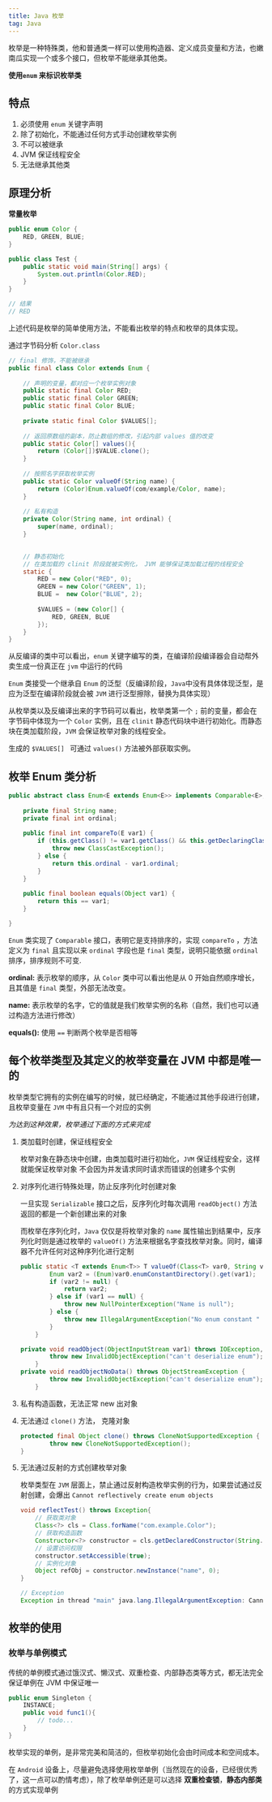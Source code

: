 ```yaml
---
title: Java 枚举
tag: Java
---
```




枚举是一种特殊类，他和普通类一样可以使用构造器、定义成员变量和方法，也嫩南瓜实现一个或多个接口，但枚举不能继承其他类。

**使用`enum` 来标识枚举类**

## 特点

1. 必须使用 `enum` 关键字声明
2. 除了初始化，不能通过任何方式手动创建枚举实例
3. 不可以被继承
4. JVM 保证线程安全
5. 无法继承其他类

## 原理分析

**常量枚举**

```Java
public enum Color {
    RED, GREEN, BLUE;
}

public class Test {
    public static void main(String[] args) {
        System.out.println(Color.RED);
    }
}

// 结果
// RED
```

上述代码是枚举的简单使用方法，不能看出枚举的特点和枚举的具体实现。

通过字节码分析 `Color.class`

```java
// final 修饰，不能被继承
public final class Color extends Enum {
        
    // 声明的变量，都对应一个枚举实例对象
    public static final Color RED;
    public static final Color GREEN;
    public static final Color BLUE;
    
    private static final Color $VALUES[];
    
    // 返回原数组的副本，防止数组的修改，引起内部 values 值的改变
    public static Color[] values(){
        return (Color[])$VALUE.clone();
    }
    
    // 按照名字获取枚举实例
    public static Color valueOf(String name) {
        return (Color)Enum.valueOf(com/example/Color, name);
    }
    
    // 私有构造
    private Color(String name, int ordinal) {
        super(name, ordinal);
    }

    
    // 静态初始化
    // 在类加载的 clinit 阶段就被实例化， JVM 能够保证类加载过程的线程安全
    static {
        RED = new Color("RED", 0);
        GREEN = new Color("GREEN", 1);
        BLUE =  new Color("BLUE", 2);
        
        $VALUES = (new Color[] {
            RED, GREEN, BLUE
        });
    }
}

```

从反编译的类中可以看出，`enum` 关键字编写的类，在编译阶段编译器会自动帮外卖生成一份真正在 `jvm` 中运行的代码

`Enum` 类接受一个继承自 `Enum` 的泛型（反编译阶段，`Java`中没有具体体现泛型，是应为泛型在编译阶段就会被 `JVM` 进行泛型擦除，替换为具体实现）

从枚举类以及反编译出来的字节码可以看出，枚举类第一个 `;` 前的变量，都会在字节码中体现为一个 `Color` 实例，且在 `clinit` 静态代码块中进行初始化。而静态块在类加载阶段，`JVM` 会保证枚举对象的线程安全。

生成的 `$VALUES[] ` 可通过 `values()` 方法被外部获取实例。

## 枚举 Enum 类分析

```java
public abstract class Enum<E extends Enum<E>> implements Comparable<E>, Serializable {
        
    private final String name;
    private final int ordinal;
    
    public final int compareTo(E var1) {
        if (this.getClass() != var1.getClass() && this.getDeclaringClass() != var1.getDeclaringClass()) {
            throw new ClassCastException();
        } else {
            return this.ordinal - var1.ordinal;
        }
    }
    
    public final boolean equals(Object var1) {
        return this == var1;
    }

}
```

`Enum` 类实现了 `Comparable` 接口，表明它是支持排序的，实现 `compareTo` ，方法定义为 `final` 且实现以来 `ordinal` 字段也是 `final` 类型，说明只能依据 `ordinal` 排序，排序规则不可变.

**ordinal:** 表示枚举的顺序，从 `Color` 类中可以看出他是从 0 开始自然顺序增长，且其值是 `final` 类型，外部无法改变。

**name:** 表示枚举的名字，它的值就是我们枚举实例的名称（自然，我们也可以通过构造方法进行修改）

**equals():**  使用 `==` 判断两个枚举是否相等

## 每个枚举类型及其定义的枚举变量在 JVM 中都是唯一的

枚举类型它拥有的实例在编写的时候，就已经确定，不能通过其他手段进行创建，且枚举变量在 `JVM` 中有且只有一个对应的实例

*为达到这种效果，枚举通过下面的方式来完成*

1. 类加载时创建，保证线程安全

   枚举对象在静态块中创建，由类加载时进行初始化，`JVM` 保证线程安全，这样就能保证枚举对象 不会因为并发请求同时请求而错误的创建多个实例

2. 对序列化进行特殊处理，防止反序列化时创建对象

   一旦实现 `Serializable` 接口之后，反序列化时每次调用 `readObject()` 方法返回的都是一个新创建出来的对象

   而枚举在序列化时，`Java` 仅仅是将枚举对象的 `name` 属性输出到结果中，反序列化时则是通过枚举的 `valueOf()` 方法来根据名字查找枚举对象。同时，编译器不允许任何对这种序列化进行定制

   ```java
   public static <T extends Enum<T>> T valueOf(Class<T> var0, String var1) {
           Enum var2 = (Enum)var0.enumConstantDirectory().get(var1);
           if (var2 != null) {
               return var2;
           } else if (var1 == null) {
               throw new NullPointerException("Name is null");
           } else {
               throw new IllegalArgumentException("No enum constant " + var0.getCanonicalName() + "." + var1);
           }
       }
   
   private void readObject(ObjectInputStream var1) throws IOException, ClassNotFoundException {
           throw new InvalidObjectException("can't deserialize enum");
       }
   private void readObjectNoData() throws ObjectStreamException {
           throw new InvalidObjectException("can't deserialize enum");
       }
   ```

3. 私有构造函数，无法正常 new 出对象

4. 无法通过 `clone()` 方法， 克隆对象

   ```java
   protected final Object clone() throws CloneNotSupportedException {
           throw new CloneNotSupportedException();
   }
   ```

5. 无法通过反射的方式创建枚举对象

   枚举类型在 `JVM` 层面上，禁止通过反射构造枚举实例的行为，如果尝试通过反射创建，会爆出 `Cannot reflectively create enum objects`

   ```java
   void reflectTest() throws Exception{
       // 获取类对象
       Class<?> cls = Class.forName("com.example.Color");
       // 获取构造函数
       Constructor<?> constructor = cls.getDeclaredConstructor(String.class, int.class);
       // 设置访问权限
       constructor.setAccessible(true);
       // 实例化对象
       Object refObj = constructor.newInstance("name", 0);
   }
   
   // Exception
   Exception in thread "main" java.lang.IllegalArgumentException: Cannot reflectively create enum objects
   ```

   

## 枚举的使用

### 枚举与单例模式

传统的单例模式通过饿汉式、懒汉式、双重检查、内部静态类等方式，都无法完全保证单例在 JVM 中保证唯一

```java
public enum Singleton {
    INSTANCE;
    public void func1(){
        // todo...
    }
}
```

枚举实现的单例，是非常完美和简洁的，但枚举初始化会由时间成本和空间成本。

在 `Android` 设备上，尽量避免选择使用枚举单例（当然现在的设备，已经很优秀了，这一点可以酌情考虑），除了枚举单例还是可以选择 **双重检查锁**，**静态内部类** 的方式实现单例